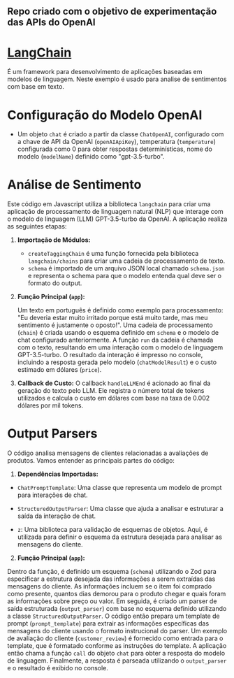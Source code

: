 ## Repo criado com o objetivo de experimentação das APIs do OpenAI

# [LangChain](https://python.langchain.com/docs/get_started/introduction)

É um framework para desenvolvimento de aplicações baseadas em modelos de linguagem. Neste exemplo é usado para analise de sentimentos com base em texto.

# Configuração do Modelo OpenAI

- Um objeto `chat` é criado a partir da classe `ChatOpenAI`, configurado com a chave de API da OpenAI (`openAIApiKey`), temperatura (`temperature`) configurada como 0 para obter respostas determinísticas, nome do modelo (`modelName`) definido como "gpt-3.5-turbo".

# Análise de Sentimento

Este código em Javascript utiliza a biblioteca `langchain` para criar uma aplicação de processamento de linguagem natural (NLP) que interage com o modelo de linguagem (LLM) GPT-3.5-turbo da OpenAI. A aplicação realiza as seguintes etapas:

1. **Importação de Módulos:**

   - `createTaggingChain` é uma função fornecida pela biblioteca `langchain/chains` para criar uma cadeia de processamento de texto.
   - `schema` é importado de um arquivo JSON local chamado `schema.json` e representa o schema para que o modelo entenda qual deve ser o formato do output.

2. **Função Principal (`app`):**

   Um texto em português é definido como exemplo para processamento: "Eu deveria estar muito irritado porque está muito tarde, mas meu sentimento é justamente o oposto!".
   Uma cadeia de processamento (`chain`) é criada usando o esquema definido em `schema` e o modelo de chat configurado anteriormente.
   A função `run` da cadeia é chamada com o texto, resultando em uma interação com o modelo de linguagem GPT-3.5-turbo.
   O resultado da interação é impresso no console, incluindo a resposta gerada pelo modelo (`chatModelResult`) e o custo estimado em dólares (`price`).

3. **Callback de Custo:**
   O callback `handleLLMEnd` é acionado ao final da geração do texto pelo LLM. Ele registra o número total de tokens utilizados e calcula o custo em dólares com base na taxa de 0.002 dólares por mil tokens.

# Output Parsers

O código analisa mensagens de clientes relacionadas a avaliações de produtos. Vamos entender as principais partes do código:

1.  **Dependências Importadas:**

- `ChatPromptTemplate`: Uma classe que representa um modelo de prompt para interações de chat.

- `StructuredOutputParser`: Uma classe que ajuda a analisar e estruturar a saída da interação de chat.

- `z`: Uma biblioteca para validação de esquemas de objetos. Aqui, é utilizada para definir o esquema da estrutura desejada para analisar as mensagens do cliente.

2. **Função Principal (`app`):**

Dentro da função, é definido um esquema (`schema`) utilizando o Zod para especificar a estrutura desejada das informações a serem extraídas das mensagens do cliente. As informações incluem se o item foi comprado como presente, quantos dias demorou para o produto chegar e quais foram as informações sobre preço ou valor.
Em seguida, é criado um parser de saída estruturada (`output_parser`) com base no esquema definido utilizando a classe `StructuredOutputParser`. O código então prepara um template de prompt (`prompt_template`) para extrair as informações específicas das mensagens do cliente usando o formato instrucional do parser.
Um exemplo de avaliação do cliente (`customer_review`) é fornecido como entrada para o template, que é formatado conforme as instruções do template.
A aplicação então chama a função `call` do objeto `chat` para obter a resposta do modelo de linguagem.
Finalmente, a resposta é parseada utilizando o `output_parser` e o resultado é exibido no console.
